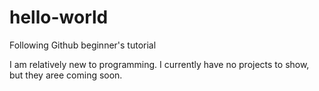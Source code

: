 # hello-world
Following Github beginner's tutorial

I am relatively new to programming. I currently have no projects to show, but they aree coming soon.
